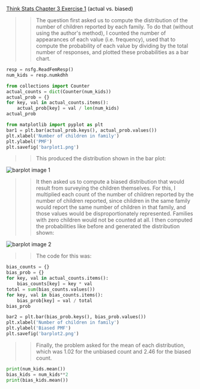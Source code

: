 [Think Stats Chapter 3 Exercise 1](http://greenteapress.com/thinkstats2/html/thinkstats2004.html#toc31) (actual vs. biased)

>> The question first asked us to compute the distribution of the number of children reported by each family. To do that (without using the author's method), I counted the number of appearances of each value (i.e. frequency), used that to compute the probability of each value by dividing by the total number of responses, and plotted these probabilities as a bar chart.

```python
resp = nsfg.ReadFemResp()
num_kids = resp.numkdhh

from collections import Counter
actual_counts = dict(Counter(num_kids))
actual_prob = {}
for key, val in actual_counts.items():
    actual_prob[key] = val / len(num_kids)
actual_prob

from matplotlib import pyplot as plt
bar1 = plt.bar(actual_prob.keys(), actual_prob.values())
plt.xlabel('Number of children in family')
plt.ylabel('PMF')
plt.savefig('barplot1.png')
```

> > This produced the distribution shown in the bar plot:

![barplot image 1](https://github.com/peterilhardt/dsp/tree/master/lessons/statistics/barplot1.png)



> > It then asked us to compute a biased distribution that would result from surveying the children themselves. For this, I multiplied each count of the number of children reported by the number of children reported, since children in the same family would report the same number of children in that family, and those values would be disproportionately represented. Families with zero children would not be counted at all. I then computed the probabilities like before and generated the distribution shown:

![barplot image 2](https://github.com/peterilhardt/dsp/tree/master/lessons/statistics/barplot2.png)

> > The code for this was:

```python
bias_counts = {}
bias_prob = {}
for key, val in actual_counts.items():
    bias_counts[key] = key * val
total = sum(bias_counts.values())
for key, val in bias_counts.items():
    bias_prob[key] = val / total
bias_prob

bar2 = plt.bar(bias_prob.keys(), bias_prob.values())
plt.xlabel('Number of children in family')
plt.ylabel('Biased PMF')
plt.savefig('barplot2.png')
```

> > Finally, the problem asked for the mean of each distribution, which was 1.02 for the unbiased count and 2.46 for the biased count.

```python
print(num_kids.mean())
bias_kids = num_kids**2
print(bias_kids.mean())
```

